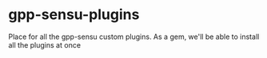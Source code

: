 # gpp-sensu-plugins

Place for all the gpp-sensu custom plugins. As a gem, we'll be able to
install all the plugins at once
